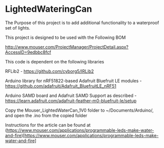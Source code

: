 # LightedWateringCan

The Purpose of this project is to add additional functionality to a waterproof set of lights. 

This project is designed to be used with the Following BOM

http://www.mouser.com/ProjectManager/ProjectDetail.aspx?AccessID=9edbbc8fcf

This code is dependent on the following libraries

RFLib2 - https://github.com/cyborg5/IRLib2

Arduino library for nRF51822-based Adafruit Bluefruit LE modules - https://github.com/adafruit/Adafruit_BluefruitLE_nRF51

Arduino SAMD board and Adafruit SAMD Support as described - https://learn.adafruit.com/adafruit-feather-m0-bluefruit-le/setup

Copy the Mouser_LightedWaterCan_1V0 folder to ~/Documents/Arduino/, and open the .ino from the copied folder

Instructions for the article can be found at (https://www.mouser.com/applications/programmable-leds-make-water-and-fire)[https://www.mouser.com/applications/programmable-leds-make-water-and-fire]
